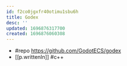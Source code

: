 ```yaml
---
id: f2co0jgxfr40otimu1sbu6h
title: Godex
desc: ''
updated: 1696876317700
created: 1696876060308
---
```


- #repo https://github.com/GodotECS/godex
- [[p.writtenIn]] #c++